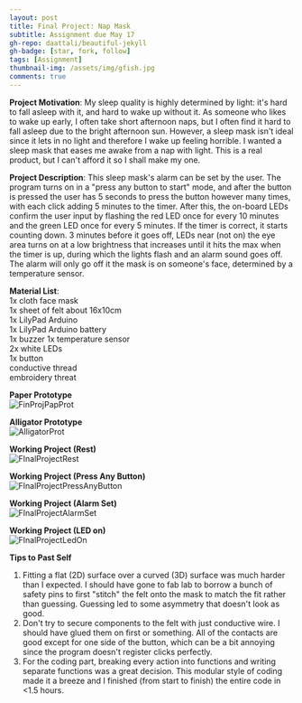 ```yaml
---
layout: post
title: Final Project: Nap Mask
subtitle: Assignment due May 17
gh-repo: daattali/beautiful-jekyll
gh-badge: [star, fork, follow]
tags: [Assignment]
thumbnail-img: /assets/img/gfish.jpg
comments: true
---
```

**Project Motivation**: My sleep quality is highly determined by light: it's hard to fall asleep with it, and hard to wake up without it.
As someone who likes to wake up early, I often take short afternoon naps, but I often find it hard to fall asleep due to the bright afternoon
sun. However, a sleep mask isn't ideal since it lets in no light and therefore I wake up feeling horrible. I wanted a sleep mask that eases
me awake from a nap with light. This is a real product, but I can't afford it so I shall make my one.  

**Project Description**: This sleep mask's alarm can be set by the user. The program turns on in a "press any button to start" mode, and after
the button is pressed the user has 5 seconds to press the button however many times, with each click adding 5 minutes to the timer. After this,
the on-board LEDs confirm the user input by flashing the red LED once for every 10 minutes and the green LED once for every 5 minutes. If the timer
is correct, it starts counting down. 3 minutes before it goes off, LEDs near (not on) the eye area turns on at a low brightness that increases until
it hits the max when the timer is up, during which the lights flash and an alarm sound goes off. The alarm will only go off it the mask is on
someone's face, determined by a temperature sensor.  

**Material List**:  
1x cloth face mask  
1x sheet of felt about 16x10cm  
1x LilyPad Arduino  
1x LilyPad Arduino battery  
1x buzzer
1x temperature sensor  
2x white LEDs  
1x button  
conductive thread  
embroidery threat  

**Paper Prototype**  
![FinProjPapProt](https://darrendywang.github.io/assets/img/FinProjPapProt.jpg)  

**Alligator Prototype**  
![AlligatorProt](https://darrendywang.github.io/assets/img/FinalAlligator.JPG)  

**Working Project (Rest)**  
![FInalProjectRest](https://darrendywang.github.io/assets/img/Final1.JPG)  

**Working Project (Press Any Button)**  
![FInalProjectPressAnyButton](https://darrendywang.github.io/assets/img/Final2.JPG)  

**Working Project (Alarm Set)**  
![FInalProjectAlarmSet](https://darrendywang.github.io/assets/img/Final3.JPG)  

**Working Project (LED on)**  
![FInalProjectLedOn](https://darrendywang.github.io/assets/img/Final4.JPG)  

**Tips to Past Self**  
1. Fitting a flat (2D) surface over a curved (3D) surface was much harder than I expected. I should have gone to fab lab to borrow a bunch of safety pins to first "stitch" the felt onto the mask to match the fit rather than guessing. Guessing led to some asymmetry that doesn't look as good.
2. Don't try to secure components to the felt with just conductive wire. I should have glued them on first or something. All of the contacts are good except for one side of the button, which can be a bit annoying since the program doesn't register clicks perfectly.
3. For the coding part, breaking every action into functions and writing separate functions was a great decision. This modular style of coding made it a breeze and I finished (from start to finish) the entire code in <1.5 hours.








